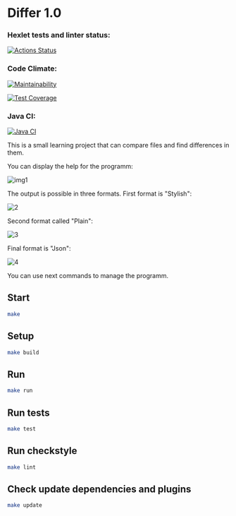 # Differ 1.0

### Hexlet tests and linter status:
[![Actions Status](https://github.com/g0al/java-project-71/actions/workflows/hexlet-check.yml/badge.svg)](https://github.com/g0al/java-project-71/actions)
### Code Climate:
[![Maintainability](https://api.codeclimate.com/v1/badges/7aee28e2d870b2464d3e/maintainability)](https://codeclimate.com/github/g0al/java-project-71/maintainability)

[![Test Coverage](https://api.codeclimate.com/v1/badges/7aee28e2d870b2464d3e/test_coverage)](https://codeclimate.com/github/g0al/java-project-71/test_coverage)
### Java CI:
[![Java CI](https://github.com/g0al/java-project-71/actions/workflows/main.yml/badge.svg)](https://github.com/g0al/java-project-71/actions/workflows/main.yml)

This is a small learning project that can compare files and find differences in them. 

You can display the help for the programm:

![img1](https://github.com/user-attachments/assets/8b6253f8-fecd-4896-b0d5-a95c5a0a42f9)

The output is possible in three formats. First format is "Stylish":

![2](https://github.com/user-attachments/assets/9c42b5ff-12e4-4f71-9126-c05a081b3bbc)

Second format called "Plain":

![3](https://github.com/user-attachments/assets/3d1b0df6-efd7-4f56-8685-d153502dc956)

Final format is "Json":

![4](https://github.com/user-attachments/assets/5ddcee25-263e-4f96-82fe-6fe0ab939a73)

You can use next commands to manage the programm.

## Start

```bash
make
```

## Setup

```bash
make build
```

## Run

```bash
make run
```

## Run tests

```bash
make test
```

## Run checkstyle

```bash
make lint
```

## Check update dependencies and plugins

```bash
make update
```
